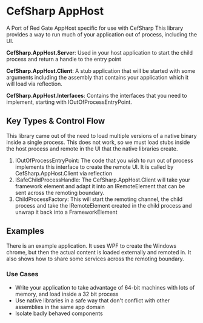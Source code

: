CefSharp AppHost
===============

A Port of Red Gate AppHost specific for use with CefSharp
This library provides a way to run much of your application out of process, including the UI.

**CefSharp.AppHost.Server**: Used in your host application to start the child process and return a handle to the entry point

**CefSharp.AppHost.Client**: A stub application that will be started with some arguments including the assembly that contains your application which it will load via reflection.

**CefSharp.AppHost.Interfaces**: Contains the interfaces that you need to implement, starting with IOutOfProcessEntryPoint.


Key Types & Control Flow
-----------------------------
This library came out of the need to load multiple versions of a native binary inside a single process. This does not work, so we must load stubs inside the host process and remote in the UI that the native libraries create.


1. IOutOfProcessEntryPoint: The code that you wish to run out of process implements this interface to create the remote UI. It is called by CefSharp.AppHost.Client via reflection
1. ISafeChildProcessHandle: The CefSharp.AppHost.Client will take your framework element and adapt it into an IRemoteElement that can be sent across the remoting boundary.
1. ChildProcessFactory: This will start the remoting channel, the child process and take the IRemoteElement created in the child process and unwrap it back into a FrameworkElement

Examples
--------
There is an example application. It uses WPF to create the Windows chrome, but then the actual content is loaded externally and remoted in. It also shows how to share some services across the remoting boundary.


### Use Cases

 - Write your application to take advantage of 64-bit machines with lots of memory, and load inside a 32 bit process
 - Use native libraries in a safe way that don't conflict with other assemblies in the same app domain
 - Isolate badly behaved components